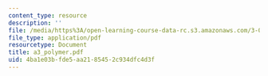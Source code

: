 ```yaml
---
content_type: resource
description: ''
file: /media/https%3A/open-learning-course-data-rc.s3.amazonaws.com/3-014-materials-laboratory-fall-2006/4ba1e03bfde5aa2185452c934dfc4d3f_a3_polymer.pdf
file_type: application/pdf
resourcetype: Document
title: a3_polymer.pdf
uid: 4ba1e03b-fde5-aa21-8545-2c934dfc4d3f
---
```

